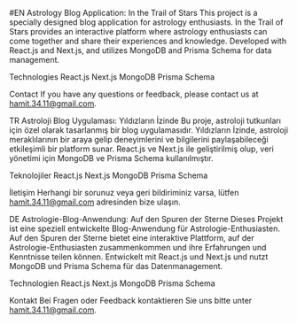 #EN
Astrology Blog Application: In the Trail of Stars
This project is a specially designed blog application for astrology enthusiasts. In the Trail of Stars provides an interactive platform where astrology enthusiasts can come together and share their experiences and knowledge. Developed with React.js and Next.js, and utilizes MongoDB and Prisma Schema for data management.

Technologies
React.js
Next.js
MongoDB
Prisma Schema

Contact
If you have any questions or feedback, please contact us at hamit.34.11@gmail.com.

TR
Astroloji Blog Uygulaması: Yıldızların İzinde
Bu proje, astroloji tutkunları için özel olarak tasarlanmış bir blog uygulamasıdır. Yıldızların İzinde, astroloji meraklılarının bir araya gelip deneyimlerini ve bilgilerini paylaşabileceği etkileşimli bir platform sunar. React.js ve Next.js ile geliştirilmiş olup, veri yönetimi için MongoDB ve Prisma Schema kullanılmıştır.

Teknolojiler
React.js
Next.js
MongoDB
Prisma Schema

İletişim
Herhangi bir sorunuz veya geri bildiriminiz varsa, lütfen hamit.34.11@gmail.com adresinden bize ulaşın.

DE
Astrologie-Blog-Anwendung: Auf den Spuren der Sterne
Dieses Projekt ist eine speziell entwickelte Blog-Anwendung für Astrologie-Enthusiasten. Auf den Spuren der Sterne bietet eine interaktive Plattform, auf der Astrologie-Enthusiasten zusammenkommen und ihre Erfahrungen und Kenntnisse teilen können. Entwickelt mit React.js und Next.js und nutzt MongoDB und Prisma Schema für das Datenmanagement.

Technologien
React.js
Next.js
MongoDB
Prisma Schema

Kontakt
Bei Fragen oder Feedback kontaktieren Sie uns bitte unter hamit.34.11@gmail.com.
